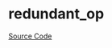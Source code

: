 # redundant_op

[Source Code](https://github.com/software-mansion/cairo-lint/tree/main/crates/cairo-lint-core/src/lints/redundant_op.rs#L15)


